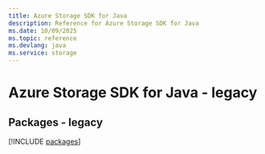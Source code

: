 ```yaml
---
title: Azure Storage SDK for Java
description: Reference for Azure Storage SDK for Java
ms.date: 10/09/2025
ms.topic: reference
ms.devlang: java
ms.service: storage
---
```

# Azure Storage SDK for Java - legacy
## Packages - legacy
[!INCLUDE [packages](storage-index.md)]